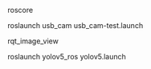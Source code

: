 roscore

roslaunch usb_cam usb_cam-test.launch

rqt_image_view

roslaunch yolov5_ros yolov5.launch

